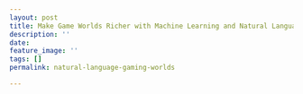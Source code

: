 ```yaml
---
layout: post
title: Make Game Worlds Richer with Machine Learning and Natural Language
description: ''
date: 
feature_image: ''
tags: []
permalink: natural-language-gaming-worlds

---
```

